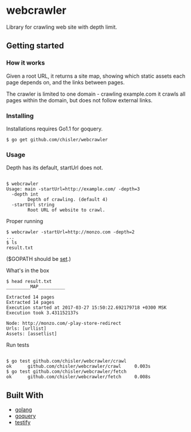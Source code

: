# webcrawler
Library for crawling web site with depth limit.

## Getting started

### How it works

Given a root URL, it returns a site map, showing which static assets each page depends on, and the links between pages.

The crawler is limited to one domain - crawling example.com it crawls all pages within the domain,
but does not follow external links.

### Installing

Installations requires Go1.1 for goquery.
```
$ go get github.com/chisler/webcrawler
```

### Usage


Depth has its default, startUrl does not.
```

$ webcrawler 
Usage: main -startUrl=http://example.com/ -depth=3
  -depth int
        Depth of crawling. (default 4)
  -startUrl string
        Root URL of website to crawl.
```

Proper running 
```
$ webcrawler -startUrl=http://monzo.com -depth=2
...
$ ls
result.txt
```
($GOPATH should be [set](https://golang.org/doc/code.html#GOPATH).)

What's in the box
```
$ head result.txt 
_________MAP__________

Extracted 14 pages
Extracted 14 pages
Execution started at 2017-03-27 15:50:22.692179718 +0300 MSK
Execution took 3.431152137s

Node: http://monzo.com/-play-store-redirect 
Urls: [urllist] 
Assets: [assetlist] 
```

Run tests
```

$ go test github.com/chisler/webcrawler/crawl
ok      github.com/chisler/webcrawler/crawl     0.003s
$ go test github.com/chisler/webcrawler/fetch
ok      github.com/chisler/webcrawler/fetch     0.008s
```

## Built With

* [golang](https://golang.org/doc/install)
* [goquery](https://github.com/PuerkitoBio/goquery)
* [testify](https://github.com/stretchr/testify/assert)
